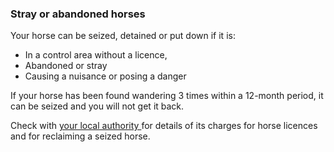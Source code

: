 ###  **Stray or abandoned horses**

Your horse can be seized, detained or put down if it is:

  * In a control area without a licence, 
  * Abandoned or stray 
  * Causing a nuisance or posing a danger 

If your horse has been found wandering 3 times within a 12-month period, it
can be seized and you will not get it back.

Check with [ your local authority
](https://www.gov.ie/en/publication/942f74-local-authorities/) for details of
its charges for horse licences and for reclaiming a seized horse.

